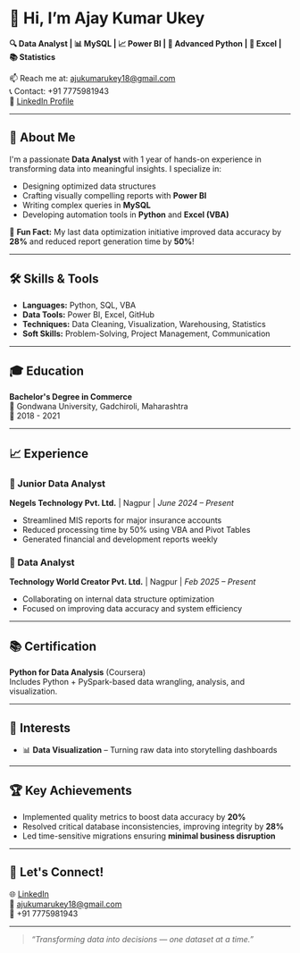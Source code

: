 # 👋 Hi, I’m Ajay Kumar Ukey

**🔍 Data Analyst | 📊 MySQL | 📈 Power BI | 🐍 Advanced Python | 📗 Excel | 📚 Statistics**
 
📫 Reach me at: ajukumarukey18@gmail.com  
📞 Contact: +91 7775981943  
🔗 [LinkedIn Profile](https://www.linkedin.com/in/ajaykumar-ukey-558542202/)

---

## 💼 About Me

I'm a passionate **Data Analyst** with 1 year of hands-on experience in transforming data into meaningful insights. I specialize in:

- Designing optimized data structures  
- Crafting visually compelling reports with **Power BI**  
- Writing complex queries in **MySQL**  
- Developing automation tools in **Python** and **Excel (VBA)**

🚀 **Fun Fact:** My last data optimization initiative improved data accuracy by **28%** and reduced report generation time by **50%**!

---

## 🛠 Skills & Tools

- **Languages:** Python, SQL, VBA  
- **Data Tools:** Power BI, Excel, GitHub  
- **Techniques:** Data Cleaning, Visualization, Warehousing, Statistics  
- **Soft Skills:** Problem-Solving, Project Management, Communication

---

## 🎓 Education

**Bachelor's Degree in Commerce**  
📍 Gondwana University, Gadchiroli, Maharashtra  
📅 2018 - 2021

---

## 📈 Experience

### 🔹 Junior Data Analyst  
**Negels Technology Pvt. Ltd.** | Nagpur | *June 2024 – Present*  
- Streamlined MIS reports for major insurance accounts  
- Reduced processing time by 50% using VBA and Pivot Tables  
- Generated financial and development reports weekly  

### 🔹 Data Analyst  
**Technology World Creator Pvt. Ltd.** | Nagpur | *Feb 2025 – Present*  
- Collaborating on internal data structure optimization  
- Focused on improving data accuracy and system efficiency  

---

## 📚 Certification

**Python for Data Analysis** (Coursera)  
Includes Python + PySpark-based data wrangling, analysis, and visualization.

---

## 📌 Interests
  
- 📊 **Data Visualization** – Turning raw data into storytelling dashboards  

---

## 🏆 Key Achievements

- Implemented quality metrics to boost data accuracy by **20%**  
- Resolved critical database inconsistencies, improving integrity by **28%**  
- Led time-sensitive migrations ensuring **minimal business disruption**

---

## 🔗 Let's Connect!

🌐 [LinkedIn](https://www.linkedin.com/in/ajaykumar-ukey-558542202/)  
📧 ajukumarukey18@gmail.com  
📱 +91 7775981943

---

> *“Transforming data into decisions — one dataset at a time.”*
